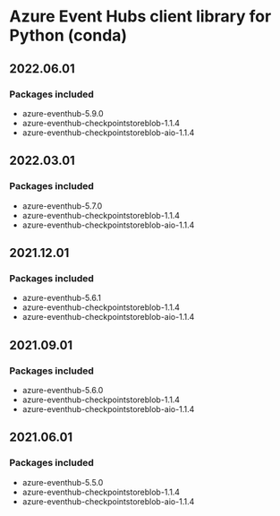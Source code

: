# Azure Event Hubs client library for Python (conda)

## 2022.06.01

### Packages included

- azure-eventhub-5.9.0
- azure-eventhub-checkpointstoreblob-1.1.4
- azure-eventhub-checkpointstoreblob-aio-1.1.4

## 2022.03.01

### Packages included

- azure-eventhub-5.7.0
- azure-eventhub-checkpointstoreblob-1.1.4
- azure-eventhub-checkpointstoreblob-aio-1.1.4

## 2021.12.01

### Packages included

- azure-eventhub-5.6.1
- azure-eventhub-checkpointstoreblob-1.1.4
- azure-eventhub-checkpointstoreblob-aio-1.1.4

## 2021.09.01

### Packages included

- azure-eventhub-5.6.0
- azure-eventhub-checkpointstoreblob-1.1.4
- azure-eventhub-checkpointstoreblob-aio-1.1.4

## 2021.06.01

### Packages included

- azure-eventhub-5.5.0
- azure-eventhub-checkpointstoreblob-1.1.4
- azure-eventhub-checkpointstoreblob-aio-1.1.4
